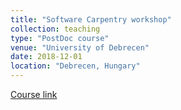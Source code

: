 ```yaml
---
title: "Software Carpentry workshop"
collection: teaching
type: "PostDoc course"
venue: "University of Debrecen"
date: 2018-12-01
location: "Debrecen, Hungary"
---
```


[Course link](https://fpsom.github.io/2018-12-01-elixir-debrecen/)



